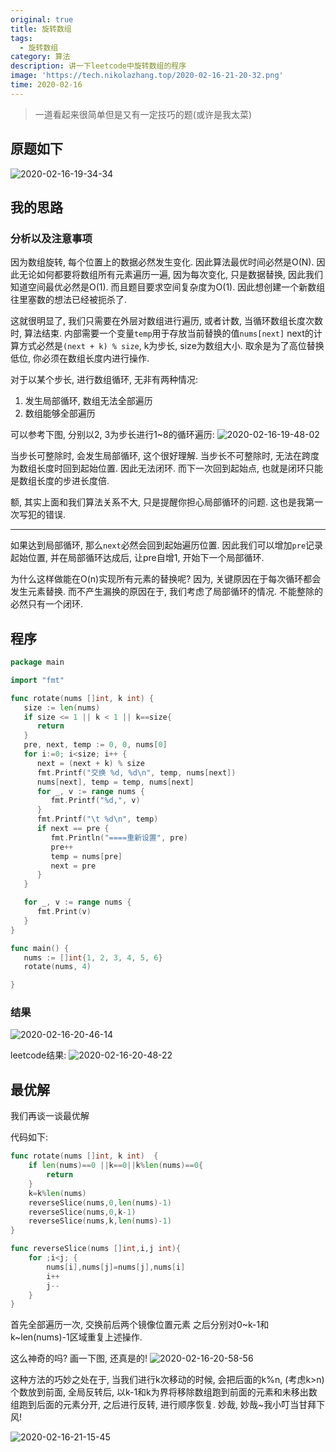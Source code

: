 ```yaml
---
original: true
title: 旋转数组
tags:
  - 旋转数组
category: 算法
description: 讲一下leetcode中旋转数组的程序
image: 'https://tech.nikolazhang.top/2020-02-16-21-20-32.png'
time: 2020-02-16
---
```


> 一道看起来很简单但是又有一定技巧的题(或许是我太菜)

## 原题如下

![2020-02-16-19-34-34](https://tech.nikolazhang.top/2020-02-16-19-34-34.png)

## 我的思路

### 分析以及注意事项

因为数组旋转, 每个位置上的数据必然发生变化. 因此算法最优时间必然是O(N).
因此无论如何都要将数组所有元素遍历一遍, 因为每次变化, 只是数据替换, 因此我们知道空间最优必然是O(1).
而且题目要求空间复杂度为O(1). 因此想创建一个新数组往里塞数的想法已经被扼杀了.

这就很明显了, 我们只需要在外层对数组进行遍历, 或者计数, 当循环数组长度次数时, 算法结束.
内部需要一个变量`temp`用于存放当前替换的值`nums[next]`
next的计算方式必然是`(next + k) % size`, k为步长, size为数组大小. 取余是为了高位替换低位, 你必须在数组长度内进行操作.

对于以某个步长, 进行数组循环, 无非有两种情况:

1. 发生局部循环, 数组无法全部遍历
2. 数组能够全部遍历

可以参考下图, 分别以2, 3为步长进行1~8的循环遍历:
![2020-02-16-19-48-02](https://tech.nikolazhang.top/2020-02-16-19-48-02.png)

当步长可整除时, 会发生局部循环, 这个很好理解.
当步长不可整除时, 无法在跨度为数组长度时回到起始位置. 因此无法闭环. 而下一次回到起始点, 也就是闭环只能是数组长度的步进长度倍.

额, 其实上面和我们算法关系不大, 只是提醒你担心局部循环的问题. 这也是我第一次写犯的错误.

---
如果达到局部循环, 那么`next`必然会回到起始遍历位置. 因此我们可以增加`pre`记录起始位置, 并在局部循环达成后, 让pre自增1, 开始下一个局部循环.

为什么这样做能在O(n)实现所有元素的替换呢?
因为, 关键原因在于每次循环都会发生元素替换. 而不产生漏换的原因在于, 我们考虑了局部循环的情况. 不能整除的必然只有一个闭环.

## 程序

```go
package main

import "fmt"

func rotate(nums []int, k int) {
   size := len(nums)
   if size <= 1 || k < 1 || k==size{
      return
   }
   pre, next, temp := 0, 0, nums[0]
   for i:=0; i<size; i++ {
      next = (next + k) % size
      fmt.Printf("交换 %d, %d\n", temp, nums[next])
      nums[next], temp = temp, nums[next]
      for _, v := range nums {
         fmt.Printf("%d,", v)
      }
      fmt.Printf("\t %d\n", temp)
      if next == pre {
         fmt.Println("====重新设置", pre)
         pre++
         temp = nums[pre]
         next = pre
      }
   }

   for _, v := range nums {
      fmt.Print(v)
   }
}

func main() {
   nums := []int{1, 2, 3, 4, 5, 6}
   rotate(nums, 4)

}
```

### 结果

![2020-02-16-20-46-14](https://tech.nikolazhang.top/2020-02-16-20-46-14.png)

leetcode结果:
![2020-02-16-20-48-22](https://tech.nikolazhang.top/2020-02-16-20-48-22.png)

## 最优解

我们再谈一谈最优解

代码如下:

```go
func rotate(nums []int, k int)  {
    if len(nums)==0 ||k==0||k%len(nums)==0{
        return
    }
    k=k%len(nums)
    reverseSlice(nums,0,len(nums)-1)
    reverseSlice(nums,0,k-1)
    reverseSlice(nums,k,len(nums)-1)
}

func reverseSlice(nums []int,i,j int){
    for ;i<j; {
        nums[i],nums[j]=nums[j],nums[i]
        i++
        j--
    }
}
```

首先全部遍历一次, 交换前后两个镜像位置元素
之后分别对0~k-1和k~len(nums)-1区域重复上述操作.

这么神奇的吗? 画一下图, 还真是的!
![2020-02-16-20-58-56](https://tech.nikolazhang.top/2020-02-16-20-58-56.png)

这种方法的巧妙之处在于, 当我们进行k次移动的时候, 会把后面的k%n, (考虑k>n)个数放到前面,
全局反转后, 以k-1和k为界将移除数组跑到前面的元素和未移出数组跑到后面的元素分开,
之后进行反转, 进行顺序恢复.
妙哉, 妙哉~我小叮当甘拜下风!

![2020-02-16-21-15-45](https://tech.nikolazhang.top/2020-02-16-21-15-45.png)
